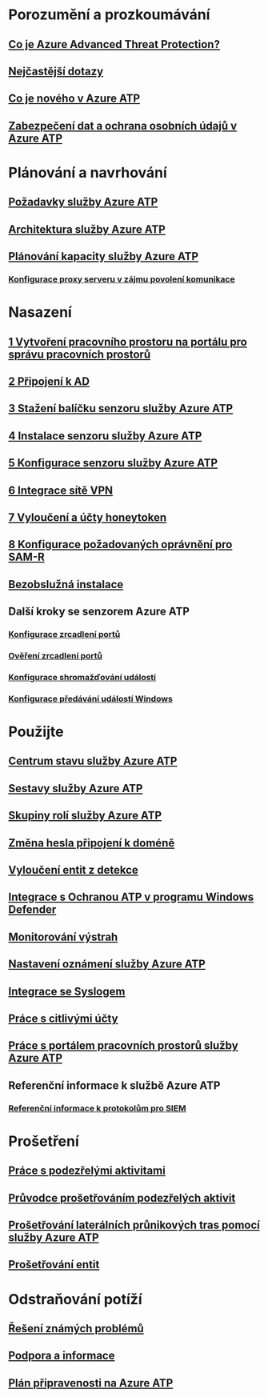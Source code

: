 # Porozumění a prozkoumávání
## [Co je Azure Advanced Threat Protection?](what-is-atp.md)
## [Nejčastější dotazy](atp-technical-faq.md)
## [Co je nového v Azure ATP](atp-whats-new.md)
## [Zabezpečení dat a ochrana osobních údajů v Azure ATP](atp-privacy-compliance.md)
# Plánování a navrhování
## [Požadavky služby Azure ATP](atp-prerequisites.md)
## [Architektura služby Azure ATP](atp-architecture.md)
## [Plánování kapacity služby Azure ATP](atp-capacity-planning.md)
### [Konfigurace proxy serveru v zájmu povolení komunikace](configure-proxy.md)
# Nasazení
## [1 Vytvoření pracovního prostoru na portálu pro správu pracovních prostorů](install-atp-step1.md)
## [2 Připojení k AD](install-atp-step2.md)
## [3 Stažení balíčku senzoru služby Azure ATP](install-atp-step3.md)
## [4 Instalace senzoru služby Azure ATP](install-atp-step4.md)
## [5 Konfigurace senzoru služby Azure ATP](install-atp-step5.md)
## [6 Integrace sítě VPN](install-atp-step6-vpn.md)
## [7 Vyloučení a účty honeytoken](install-atp-step7.md)
## [8 Konfigurace požadovaných oprávnění pro SAM-R](install-atp-step8-samr.md)
## [Bezobslužná instalace](ATP-silent-installation.md)
## Další kroky se senzorem Azure ATP
### [Konfigurace zrcadlení portů](configure-port-mirroring.md)
### [Ověření zrcadlení portů](validate-port-mirroring.md)
### [Konfigurace shromažďování událostí](configure-event-collection.md)
### [Konfigurace předávání událostí Windows](configure-event-forwarding.md)
# Použijte
## [Centrum stavu služby Azure ATP](atp-health-center.md)
## [Sestavy služby Azure ATP](reports.md)
## [Skupiny rolí služby Azure ATP](atp-role-groups.md)
## [Změna hesla připojení k doméně](modifying-atp-config-dcpassword.md)
## [Vyloučení entit z detekce](excluding-entities-from-detections.md)
## [Integrace s Ochranou ATP v programu Windows Defender](integrate-wd-atp.md)
## [Monitorování výstrah](monitoring-alerts.md)
## [Nastavení oznámení služby Azure ATP](notifications.md)
## [Integrace se Syslogem](setting-syslog.md)
## [Práce s citlivými účty](sensitive-accounts.md)
## [Práce s portálem pracovních prostorů služby Azure ATP](workspace-portal.md)
## Referenční informace k službě Azure ATP
### [Referenční informace k protokolům pro SIEM](cef-format-sa.md)
# Prošetření
## [Práce s podezřelými aktivitami](working-with-suspicious-activities.md)
## [Průvodce prošetřováním podezřelých aktivit](suspicious-activity-guide.md)
## [Prošetřování laterálních průnikových tras pomocí služby Azure ATP](use-case-lateral-movement-path.md)
## [Prošetřování entit](entity-profiles.md)
# Odstraňování potíží
## [Řešení známých problémů](troubleshooting-atp-known-issues.md)
## [Podpora a informace](atp-support.md)
## [Plán připravenosti na Azure ATP](atp-resources.md)